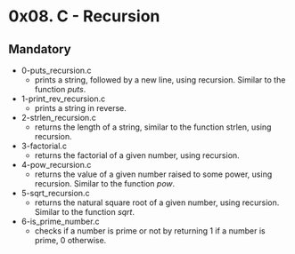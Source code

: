 # 0x08. C - Recursion

## Mandatory

-   0-puts_recursion.c
    -   prints a string, followed by a new line, using recursion. Similar to the function <i>puts</i>.
-   1-print_rev_recursion.c
    -   prints a string in reverse.
-   2-strlen_recursion.c
    -   returns the length of a string, similar to the function strlen, using recursion.
-   3-factorial.c
    -   returns the factorial of a given number, using recursion.
-   4-pow_recursion.c
    -   returns the value of a given number raised to some power, using recursion. Similar to the function <i>pow</i>.
-   5-sqrt_recursion.c
    -   returns the natural square root of a given number, using recursion. Similar to the function <i>sqrt</i>.
-   6-is_prime_number.c
    -   checks if a number is prime or not by returning 1 if a number is prime, 0 otherwise.
